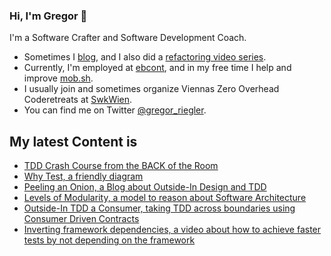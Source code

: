 ### Hi, I'm Gregor 👋

I'm a Software Crafter and Software Development Coach.

- Sometimes I [blog](https://gregorriegler.com/blog), and I also did a [refactoring video series](https://www.youtube.com/channel/UCsWg_i6X4KMhjD2CRqCJLdg).
- Currently, I'm employed at [ebcont](https://www.ebcont.com/), and in my free time I help and improve [mob.sh](https://github.com/remotemobprogramming/mob). 
- I usually join and sometimes organize Viennas Zero Overhead Coderetreats at [SwkWien](https://www.softwerkskammer.org/groups/wien).
- You can find me on Twitter [@gregor_riegler](https://twitter.com/gregor_riegler).

## My latest Content is

- [TDD Crash Course from the BACK of the Room](https://gregorriegler.com/2021/07/02/tdd-crash-course-from-the-back-of-the-room.html)
- [Why Test, a friendly diagram](https://gregorriegler.com/2021/05/20/why-test.html)
- [Peeling an Onion, a Blog about Outside-In Design and TDD](https://gregorriegler.com/2020/11/30/peeling-an-onion.html)
- [Levels of Modularity, a model to reason about Software Architecture](https://gregorriegler.com/2020/08/08/levels-of-modularity.html)
- [Outside-In TDD a Consumer, taking TDD across boundaries using Consumer Driven Contracts](https://gregorriegler.com/2020/05/11/outside-in-tdd-a-consumer.html)
- [Inverting framework dependencies, a video about how to achieve faster tests by not depending on the framework](https://www.youtube.com/watch?v=lflxK7pksHY)

